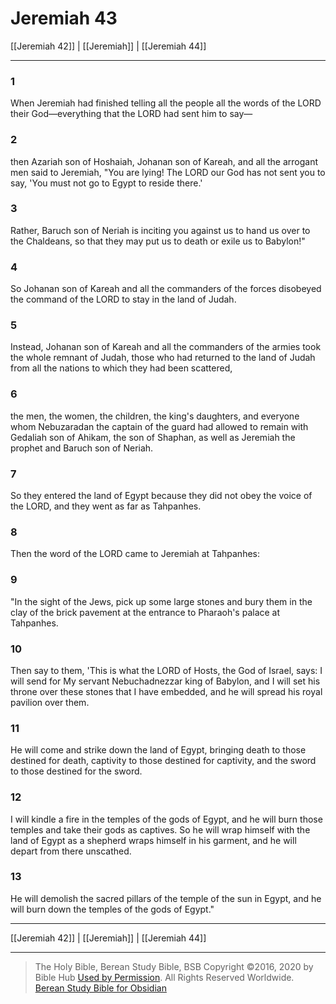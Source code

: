 # Jeremiah 43

[[Jeremiah 42]] | [[Jeremiah]] | [[Jeremiah 44]]

---

### 1
When Jeremiah had finished telling all the people all the words of the LORD their God—everything that the LORD had sent him to say—

### 2
then Azariah son of Hoshaiah, Johanan son of Kareah, and all the arrogant men said to Jeremiah, "You are lying! The LORD our God has not sent you to say, 'You must not go to Egypt to reside there.'

### 3
Rather, Baruch son of Neriah is inciting you against us to hand us over to the Chaldeans, so that they may put us to death or exile us to Babylon!"

### 4
So Johanan son of Kareah and all the commanders of the forces disobeyed the command of the LORD to stay in the land of Judah.

### 5
Instead, Johanan son of Kareah and all the commanders of the armies took the whole remnant of Judah, those who had returned to the land of Judah from all the nations to which they had been scattered,

### 6
the men, the women, the children, the king's daughters, and everyone whom Nebuzaradan the captain of the guard had allowed to remain with Gedaliah son of Ahikam, the son of Shaphan, as well as Jeremiah the prophet and Baruch son of Neriah.

### 7
So they entered the land of Egypt because they did not obey the voice of the LORD, and they went as far as Tahpanhes.

### 8
Then the word of the LORD came to Jeremiah at Tahpanhes:

### 9
"In the sight of the Jews, pick up some large stones and bury them in the clay of the brick pavement at the entrance to Pharaoh's palace at Tahpanhes.

### 10
Then say to them, 'This is what the LORD of Hosts, the God of Israel, says: I will send for My servant Nebuchadnezzar king of Babylon, and I will set his throne over these stones that I have embedded, and he will spread his royal pavilion over them.

### 11
He will come and strike down the land of Egypt, bringing death to those destined for death, captivity to those destined for captivity, and the sword to those destined for the sword.

### 12
I will kindle a fire in the temples of the gods of Egypt, and he will burn those temples and take their gods as captives. So he will wrap himself with the land of Egypt as a shepherd wraps himself in his garment, and he will depart from there unscathed.

### 13
He will demolish the sacred pillars of the temple of the sun in Egypt, and he will burn down the temples of the gods of Egypt."

---

[[Jeremiah 42]] | [[Jeremiah]] | [[Jeremiah 44]]

---

> The Holy Bible, Berean Study Bible, BSB
> Copyright &copy;2016, 2020 by Bible Hub
> [Used by Permission](https://berean.bible/terms.htm). All Rights Reserved Worldwide.
> [Berean Study Bible for Obsidian](https://github.com/gapmiss/berean-study-bible-for-obsidian)</small>


